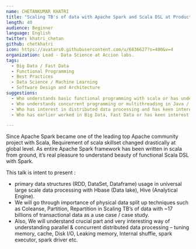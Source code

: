 ```yaml
---
name: CHETANKUMAR KHATRI
title: "Scaling TB's of data with Apache Spark and Scala DSL at Production"
length: 40
audience: Beginner
language: English
twitter: khatri_chetan
github: chetkhatri
icon: https://avatars0.githubusercontent.com/u/6836627?s=400&v=4
organization: Lead - Data Science at Accion labs.
tags:
  - Big Data / Fast Data
  - Functional Programming
  - Best Practices
  - Data Science / Machine Learning
  - Software Design and Architecture
suggestions:
  - Who understands basic functional programming with scala or has understanding of Java.
  - Who understands concurrent programming or multithreading in Java / Scala.
  - Who has interest in distributed data processing and has keen interest in data scaling optimization.
  - Who has earlier worked in Big Data, Fast Data or has keen interest.

---
```

Since Apache Spark became one of the leading top Apache community project with Scala, Requirement of scala skillset changed drastically at global level. As entire Apache Spark framework has been written in scala from ground, it’s real pleasure to understand beauty of functional Scala DSL with Spark.

This talk is intent to present :
- primary data structures (RDD, DataSet, Dataframe) usage in universal large scale data processing with Hbase (Data lake), Hive (Analytical Engine).
- We will go through importance of physical data split up techniques such as Coleanse, Partition, Repartition in Scaling TB’s of data with ~17 billions of transactional data as a use case / case study.
- Also, We will understand crucial part and very interesting way of understanding parallel & concurrent distributed data processing – tuning memory, cache, Disk I/O, Leaking memory, Internal shuffle, spark executor, spark driver etc.  
